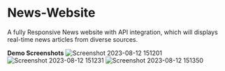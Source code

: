 # News-Website
 A fully Responsive News website with API integration, which will displays real-time news articles from diverse sources. 

**Demo Screenshots**
![Screenshot 2023-08-12 151201](https://github.com/GovindGoku/News-Website/assets/117507364/ab3cb43f-635c-462b-8b2b-5b672da0785b)
![Screenshot 2023-08-12 151231](https://github.com/GovindGoku/News-Website/assets/117507364/205b4c06-5074-4fab-978b-dd305a983b2e)
![Screenshot 2023-08-12 151350](https://github.com/GovindGoku/News-Website/assets/117507364/7a3e28f2-a7c2-45c7-a85d-3702be2c4ad5)
